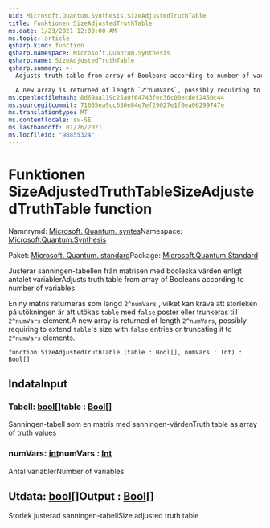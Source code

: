 ```yaml
---
uid: Microsoft.Quantum.Synthesis.SizeAdjustedTruthTable
title: Funktionen SizeAdjustedTruthTable
ms.date: 1/23/2021 12:00:00 AM
ms.topic: article
qsharp.kind: function
qsharp.namespace: Microsoft.Quantum.Synthesis
qsharp.name: SizeAdjustedTruthTable
qsharp.summary: >-
  Adjusts truth table from array of Booleans according to number of variables

  A new array is returned of length `2^numVars`, possibly requiring to extend `table`'s size with `false` entries or truncating it to `2^numVars` elements.
ms.openlocfilehash: 8d69aa119c25a0f64743fec36c00ecdef2450c44
ms.sourcegitcommit: 71605ea9cc630e84e7ef29027e1f0ea06299747e
ms.translationtype: MT
ms.contentlocale: sv-SE
ms.lasthandoff: 01/26/2021
ms.locfileid: "98855324"
---
```

# <a name="sizeadjustedtruthtable-function"></a><span data-ttu-id="bccd5-102">Funktionen SizeAdjustedTruthTable</span><span class="sxs-lookup"><span data-stu-id="bccd5-102">SizeAdjustedTruthTable function</span></span>

<span data-ttu-id="bccd5-103">Namnrymd: [Microsoft. Quantum. syntes](xref:Microsoft.Quantum.Synthesis)</span><span class="sxs-lookup"><span data-stu-id="bccd5-103">Namespace: [Microsoft.Quantum.Synthesis](xref:Microsoft.Quantum.Synthesis)</span></span>

<span data-ttu-id="bccd5-104">Paket: [Microsoft. Quantum. standard](https://nuget.org/packages/Microsoft.Quantum.Standard)</span><span class="sxs-lookup"><span data-stu-id="bccd5-104">Package: [Microsoft.Quantum.Standard](https://nuget.org/packages/Microsoft.Quantum.Standard)</span></span>


<span data-ttu-id="bccd5-105">Justerar sanningen-tabellen från matrisen med booleska värden enligt antalet variabler</span><span class="sxs-lookup"><span data-stu-id="bccd5-105">Adjusts truth table from array of Booleans according to number of variables</span></span>

<span data-ttu-id="bccd5-106">En ny matris returneras som längd `2^numVars` , vilket kan kräva att storleken på utökningen är att utökas `table` med `false` poster eller trunkeras till `2^numVars` element.</span><span class="sxs-lookup"><span data-stu-id="bccd5-106">A new array is returned of length `2^numVars`, possibly requiring to extend `table`'s size with `false` entries or truncating it to `2^numVars` elements.</span></span>

```qsharp
function SizeAdjustedTruthTable (table : Bool[], numVars : Int) : Bool[]
```


## <a name="input"></a><span data-ttu-id="bccd5-107">Indata</span><span class="sxs-lookup"><span data-stu-id="bccd5-107">Input</span></span>

### <a name="table--bool"></a><span data-ttu-id="bccd5-108">Tabell: [bool](xref:microsoft.quantum.lang-ref.bool)[]</span><span class="sxs-lookup"><span data-stu-id="bccd5-108">table : [Bool](xref:microsoft.quantum.lang-ref.bool)[]</span></span>

<span data-ttu-id="bccd5-109">Sanningen-tabell som en matris med sanningen-värden</span><span class="sxs-lookup"><span data-stu-id="bccd5-109">Truth table as array of truth values</span></span>


### <a name="numvars--int"></a><span data-ttu-id="bccd5-110">numVars: [int](xref:microsoft.quantum.lang-ref.int)</span><span class="sxs-lookup"><span data-stu-id="bccd5-110">numVars : [Int](xref:microsoft.quantum.lang-ref.int)</span></span>

<span data-ttu-id="bccd5-111">Antal variabler</span><span class="sxs-lookup"><span data-stu-id="bccd5-111">Number of variables</span></span>



## <a name="output--bool"></a><span data-ttu-id="bccd5-112">Utdata: [bool](xref:microsoft.quantum.lang-ref.bool)[]</span><span class="sxs-lookup"><span data-stu-id="bccd5-112">Output : [Bool](xref:microsoft.quantum.lang-ref.bool)[]</span></span>

<span data-ttu-id="bccd5-113">Storlek justerad sanningen-tabell</span><span class="sxs-lookup"><span data-stu-id="bccd5-113">Size adjusted truth table</span></span>